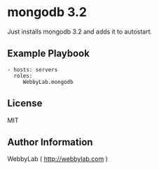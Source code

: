 mongodb 3.2
=========

Just installs mongodb 3.2 and adds it to autostart.

Example Playbook
----------------

    - hosts: servers
      roles:
         WebbyLab.mongodb

License
-------

MIT

Author Information
------------------

WebbyLab ( http://webbylab.com )
